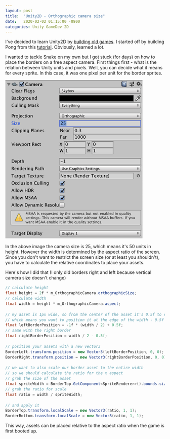 ```yaml
---
layout: post
title:  "Unity2D - Orthographic camera size"
date:   2020-02-02 01:15:00 -0800
categories: Unity GameDev 2D
---
```


I've decided to learn Unity2D by [building old games](https://github.com/DarkSector/unity-stuff). I started off by building Pong from this [tutorial](https://www.awesomeinc.org/tutorials/unity-pong/). Obviously, learned a lot.

I wanted to tackle Snake on my own but I got stuck (for days) on how to place the borders on a free aspect camera. First things first - what is the relation between Unity units and pixels. Well, you can decide what it means for every sprite. In this case, it was one pixel per unit for the border sprites.

<img src="/assets/posts/2020-02-02-orthographic-camera-size-unity/unity-camera-size.png" alt="Unity Camera Size" height="500" />

In the above image the camera size is 25, which means it's 50 units in height. However the width is determined by the aspect ratio of the screen. Since you don't want to restrict the screen size (or at least you shouldn't), you have to calculate the relative coordinates to place your assets.

Here's how I did that (I only did borders right and left because vertical camera size doesn't change)

```c#	
// calculate height
float height = 2f * m_OrthographicCamera.orthographicSize;
// calculate width
float width = height * m_OrthographicCamera.aspect;

// my asset is 1px wide, so from the center of the asset it's 0.5f to either edge of the asset
// which means you want to position it at the edge of the width - 0.5f
float leftBorderPosition = -1f * (width / 2) + 0.5f; 
// same with the right border
float rightBorderPosition = width / 2 - 0.5f;

// position your assets with a new vector3
BorderLeft.transform.position = new Vector3(leftBorderPosition, 0, 0);
BorderRight.transform.position = new Vector3(rightBorderPosition, 0, 0);

// we want to also scale our border asset to the entire width
// so we should calculate the ratio for the x aspect
// grab the size of the asset 
float spriteWidth = BorderTop.GetComponent<SpriteRenderer>().bounds.size.x;
// grab the ratio for scale
float ratio = width / spriteWidth;

// and apply it
BorderTop.transform.localScale = new Vector3(ratio, 1, 1);
BorderBottom.transform.localScale = new Vector3(ratio, 1, 1);
```

This way, assets can be placed relative to the aspect ratio when the game is first booted up. 